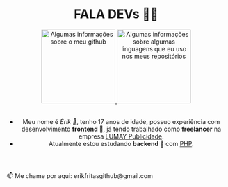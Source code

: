 <!--
**erikfritas/erikfritas** is a ✨ _special_ ✨ repository because its `README.md` (this file) appears on your GitHub profile.

Here are some ideas to get you started:

- 🔭 I’m currently working on ...
- 🌱 I’m currently learning ...
- 👯 I’m looking to collaborate on ...
- 🤔 I’m looking for help with ...
- 💬 Ask me about ...
- 📫 How to reach me: ...
- 😄 Pronouns: ...
- ⚡ Fun fact: ...
-->

<header style="width: 100%;">
  <h1>FALA DEVs 🍟✨</h1>
  <section style="width: 100%;">
    <a width="100%" style="margin: auto;" href="https://lumaypublicidade.com/#contato">
      <img height="170vw" alt="Algumas informações sobre o meu github" src="
                                                                            https://github-readme-stats.vercel.app/api?
                                                                            username=erikfritas
                                                                            &show_icons=true
                                                                            &bg_color=90,red,lime,blue
                                                                            &include_all_commits=true
                                                                            &count_private=true"/>
      <img height="170vw" alt="Algumas informações sobre algumas linguagens que eu uso nos meus repositórios" src="https://github-readme-stats.vercel.app/api/top-langs/?
                                                                                                                   username=erikfritas
                                                                                                                   &layout=compact
                                                                                                                   &langs_count=7
                                                                                                                   &theme=ocean_dark"/>
    </a>
  </section>
  <br>
  <article>
    <ul>
      <li>Meu nome é <i>Érik 🍟</i>, tenho 17 anos de idade, possuo experiência com desenvolvimento <strong>frontend 🔭</strong>, já tendo trabalhado como <strong>freelancer</strong> na empresa <a href="https://lumaypublicidade.com/">LUMAY Publicidade</a>.</li>
      <li>Atualmente estou estudando <strong>backend 🌱</strong> com <a href="https://www.php.net/">PHP</a>.</li>
    </ul>
  </article>
</header>
<footer>
  <p>📫 Me chame por aqui: erikfritasgithub@gmail.com</p>
</footer>

